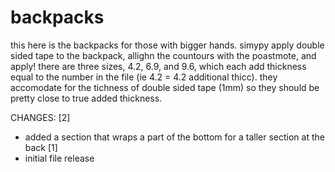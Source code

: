 # backpacks

this here is the backpacks for those with bigger hands.
simypy apply double sided tape to the backpack, allighn the countours with the poastmote, and apply!
there are three sizes, 4.2, 6.9, and 9.6, which each add thickness equal to the number in the file (ie 4.2 = 4.2 additional thicc).
they accomodate for the tichness of double sided tape (1mm) so they should be pretty close to true added thickness.

CHANGES:
[2]
  - added a section that wraps a part of the bottom for a taller section at the back
[1]
  - initial file release 
